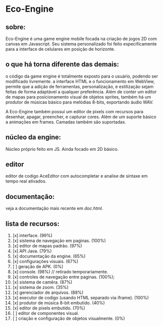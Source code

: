 # Eco-Engine

## sobre:
Eco-Engine é uma game engine mobile focada na criação de jogos 2D com canvas em Javascript. Seu sistema personalizado foi feito especificamente para a interface de celulares em posição de horizonte.

## o que há torna diferente das demais:
o código da game engine é totalmente exposto para o usuário, podendo ser modificado livremente.
a interface HTML e o funcionamento em WebView, permite que a adição de ferramentas, personalização, e estilização sejam feitas de forma adaptável a qualquer preferência. Além de conter um editor de mapas para posicionamento visual de objetos sprites, também há um produtor de músicas básico para melódias 8-bits, exportando áudio WAV.

A Eco-Engine também possuí um editor de pixels com recursos para desenhar, apagar, preencher, e capturar cores. Além de um suporte básico a animações em frames. Camadas também são suportadas.

## núcleo da engine:
Núcleo próprio feito em JS. Ainda focado em 2D básico.

## editor
editor de codigo AceEditor com autocompletar e analise de sintaxe em tempo real ativados.

## documentação:
veja a documentação mais recente em *doc.html*.

## lista de recursos:
1. [x] interface. (99%)
2. [x] sistema de navegação em paginas. (100%)
3. [x] editor de mapas padrão. (97%)
4. [x] API Java. (79%)
5. [x] documentação da engine. (65%)
6. [x] configurações visuais. (67%)
7. [ ] geração de APK. (0%)
8. [x] console. (98%) // retirado temporariamente.
9. [x] controles de navegação entre paginas. (100%);
10. [x] sistema de camêra. (87%)
11. [x] sistema de zoom. (35%)
12. [x] gerenciador de arquivos. (88%)
13. [x] executor de codigo (usando HTML separado via iframe). (100%)
14. [x] produtor de música 8-bit embutido. (40%)
15. [x] editor de pixels embutido. (70%)
16. [ ] editor de componentes visual.
17. [ ] criação e configuração de objetos visualmente. (0%)